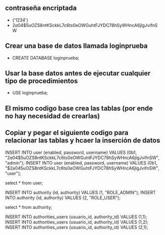 ## contraseña encriptada 
* ('1234')
* $2a$04$5uOZS8ntKSckkL7c6ts0eOWGuhtFJYDC78hSyWHncA6jlgJvifnSW

## Crear una base de datos llamada loginprueba
* CREATE DATABASE loginprueba;
## Usar la base datos antes de ejecutar cualquier tipo de procedimientos
* USE loginprueba;
## El mismo codigo base crea las tablas (por ende no hay necesidad de crearlas)
## Copiar y pegar el siguiente codigo para relacionar las tablas y hcaer la inserción de datos

INSERT INTO user (enabled, password, username)
VALUES (0b1, "$2a$04$5uOZS8ntKSckkL7c6ts0eOWGuhtFJYDC78hSyWHncA6jlgJvifnSW", "admin");
INSERT INTO user (enabled, password, username)
VALUES (0b1, "$2a$04$5uOZS8ntKSckkL7c6ts0eOWGuhtFJYDC78hSyWHncA6jlgJvifnSW", "user");

select * from user;

INSERT INTO authority (id, authority) VALUES (1, "ROLE_ADMIN");
INSERT INTO authority (id, authority) VALUES (2, "ROLE_USER");

select * from authority;

INSERT INTO  authorities_users (usuario_id, authority_id) VALUES (1,1);
INSERT INTO  authorities_users (usuario_id, authority_id) VALUES (1,2);
INSERT INTO  authorities_users (usuario_id, authority_id) VALUES (2,1);
